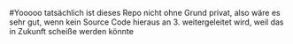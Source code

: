 #Yooooo tatsächlich ist dieses Repo nicht ohne Grund privat, also wäre es sehr gut, wenn kein Source Code hieraus an 3. weitergeleitet wird, weil das in Zukunft scheiße werden könnte
